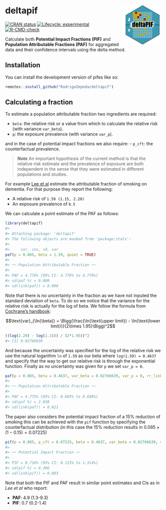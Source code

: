 
<!-- README.md is generated from README.Rmd. Please edit that file -->

# deltapif <img src="man/figures/logo.png" align="right" height="127" alt="The logo of the deltapif method showing an observed and a counterfactual population with coloured squares. A line partitions them in the middle. The image reads 'deltapif'." />

<!-- badges: start -->

[![CRAN
status](https://www.r-pkg.org/badges/version/pifes)](https://CRAN.R-project.org/package=deltapif)
[![Lifecycle:
experimental](https://img.shields.io/badge/lifecycle-experimental-orange.svg)](https://lifecycle.r-lib.org/articles/stages.html#experimental)
[![R-CMD-check](https://github.com/RodrigoZepeda/pifes/actions/workflows/R-CMD-check.yaml/badge.svg)](https://github.com/RodrigoZepeda/deltapif/actions/workflows/R-CMD-check.yaml)
<!-- badges: end -->

Calculate both **Potential Impact Fractions (PIF)** and **Population
Attributable Fractions (PAF)** for aggregated data and their confidence
intervals using the delta method.

## Installation

You can install the development version of pifes like so:

``` r
remotes::install_github("RodrigoZepeda/deltapif")
```

## Calculating a fraction

To estimate a population attributable fraction two ingredients are
required:

- `beta`: the relative risk or a value from which to calculate the
  relative risk (with variance `var_beta`).
- `p`: the exposure prevalence (with variance `var_p`).

and in the case of potential impact fractions we also require: -
`p_cft`: the counterfactual prevalence.

> **Note** An important hypothesis of the current method is that the
> relative risk estimate and the prevalence of exposure are both
> independent in the sense that they were estimated in different
> populations and studies.

For example [Lee et
al](https://doi.org/10.1001/jamanetworkopen.2022.19672) estimate the
attributable fraction of smoking on dementia. For that purpose they
report the following:

- A relative risk of `1.59 (1.15, 2.20)`
- An exposure prevalence of `8.5`

We can calculate a point estimate of the PAF as follows:

``` r
library(deltapif)
#> 
#> Attaching package: 'deltapif'
#> The following objects are masked from 'package:stats':
#> 
#>     cor, cov, sd, var
paf(p = 0.085, beta = 1.59, quiet = TRUE)
#> 
#> ── Population Attributable Fraction ──
#> 
#> PAF = 4.776% [95% CI: 4.776% to 4.776%]
#> sd(paf %) = 0.000
#> sd(link(paf)) = 0.000
```

Note that there is no uncertainty in the fraction as we have not inputed
the standard deviation of `beta`. To do so we notice that the variance
for the relative risk is actually for the log of beta. We follow the
formula from [Cochrane’s
handbook](https://handbook-5-1.cochrane.org/chapter_7/7_7_3_2_obtaining_standard_deviations_from_standard_errors_and.htm):

``` math
\text{var}_{\ln(\beta)} = \Bigg(\frac{\ln(\text{upper limit}) - \ln(\text{lower limit})}{2\times 1.95}\Bigg)^2
```

``` r
((log(2.20) - log(1.15)) / (2*1.95))^2
#> [1] 0.02766639
```

And because the uncertainty was specified for the log of the relative
risk we use the natural logarithm `ln` of `1.59` as our beta where
`log(1.59) = 0.4637` and specify that the way to get our relative risk
is through the exponential function. Finally as no uncertainty was given
for `p` we set `var_p = 0`.

``` r
paf(p = 0.085, beta = 0.4637, var_beta = 0.02766639, var_p = 0, rr_link = "exponential")
#> 
#> ── Population Attributable Fraction ──
#> 
#> PAF = 4.775% [95% CI: 0.695% to 8.688%]
#> sd(paf %) = 2.038
#> sd(link(paf)) = 0.021
```

The paper also considers the potential impact fraction of a 15%
reduction of smoking this can be achieved with the `pif` function by
specifying the counterfactual distribution (in this case the 15%
reduction results in $0.085 \times (1 - 0.15) = 0.07225$)

``` r
pif(p = 0.085, p_cft = 0.07225, beta = 0.4637, var_beta = 0.02766639, var_p = 0, rr_link = "exponential")
#> 
#> ── Potential Impact Fraction ──
#> 
#> PIF = 0.716% [95% CI: 0.115% to 1.314%]
#> sd(pif %) = 0.306
#> sd(link(pif)) = 0.003
```

Note that both the PIF and PAF result in similar point estimates and CIs
as in *Lee et al* who report:

- **PAF**: 4.9 (1.3-9.3)
- **PIF**: 0.7 (0.2-1.4)
